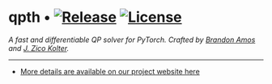 # qpth • [![Release][release-image]][releases] [![License][license-image]][license]

*A fast and differentiable QP solver for PyTorch.
Crafted by [Brandon Amos](http://bamos.github.io) and
[J. Zico Kolter](http://zicokolter.com).*

[release-image]: http://img.shields.io/badge/release-0.0.4-blue.svg?style=flat
[releases]: https://pypi.python.org/pypi/qpth

[license-image]: http://img.shields.io/badge/license-Apache--2-blue.svg?style=flat
[license]: LICENSE

---

+ [More details are available on our project website here](http://locuslab.github.io/qpth)
